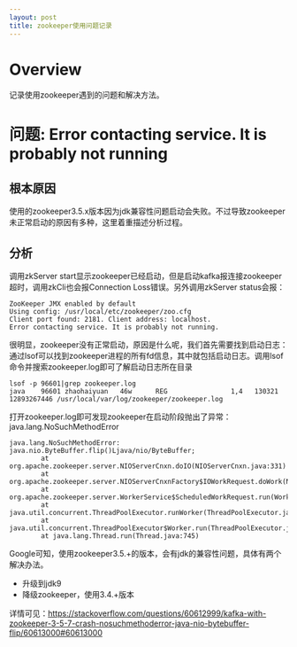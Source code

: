 ```yaml
---
layout: post
title: zookeeper使用问题记录
---
```

# Overview
记录使用zookeeper遇到的问题和解决方法。
# 问题: Error contacting service. It is probably not running
## 根本原因
使用的zookeeper3.5.x版本因为jdk兼容性问题启动会失败。不过导致zookeeper未正常启动的原因有多种，这里着重描述分析过程。
## 分析
调用zkServer start显示zookeeper已经启动，但是启动kafka报连接zookeeper超时，调用zkCli也会报Connection Loss错误。另外调用zkServer status会报：
```
ZooKeeper JMX enabled by default
Using config: /usr/local/etc/zookeeper/zoo.cfg
Client port found: 2181. Client address: localhost.
Error contacting service. It is probably not running.
```
很明显，zookeeper没有正常启动，原因是什么呢，我们首先需要找到启动日志：通过lsof可以找到zookeeper进程的所有fd信息，其中就包括启动日志。调用lsof命令并搜索zookeeper.log即可了解启动日志所在目录
```
lsof -p 96601|grep zookeeper.log             
java    96601 zhaohaiyuan   46w      REG                1,4   130321         12893267446 /usr/local/var/log/zookeeper/zookeeper.log
```
打开zookeeper.log即可发现zookeeper在启动阶段抛出了异常：java.lang.NoSuchMethodError
```
java.lang.NoSuchMethodError: java.nio.ByteBuffer.flip()Ljava/nio/ByteBuffer;
        at org.apache.zookeeper.server.NIOServerCnxn.doIO(NIOServerCnxn.java:331)
        at org.apache.zookeeper.server.NIOServerCnxnFactory$IOWorkRequest.doWork(NIOServerCnxnFactory.java:530)
        at org.apache.zookeeper.server.WorkerService$ScheduledWorkRequest.run(WorkerService.java:155)
        at java.util.concurrent.ThreadPoolExecutor.runWorker(ThreadPoolExecutor.java:1142)
        at java.util.concurrent.ThreadPoolExecutor$Worker.run(ThreadPoolExecutor.java:617)
        at java.lang.Thread.run(Thread.java:745)
```
Google可知，使用zookeeper3.5.+的版本，会有jdk的兼容性问题，具体有两个解决办法。
+ 升级到jdk9
+ 降级zookeeper，使用3.4.+版本

详情可见：https://stackoverflow.com/questions/60612999/kafka-with-zookeeper-3-5-7-crash-nosuchmethoderror-java-nio-bytebuffer-flip/60613000#60613000

